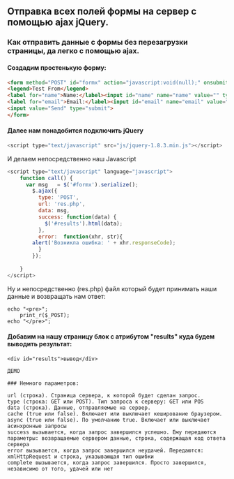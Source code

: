 

## Отправка всех полей формы на сервер с помощью ajax jQuery.

### Как отправить данные с формы без перезагрузки страницы, да легко с помощью ajax.

#### Создадим простенькую форму:

```html
<form method="POST" id="formx" action="javascript:void(null);" onsubmit="call()">
<legend>Test From</legend>
<label for="name">Name:</label><input id="name" name="name" value="" type="text">
<label for="email">Email:</label><input id="email" name="email" value="" type="text">
<input value="Send" type="submit">
</form>
```

#### Далее нам понадобится подключить jQuery

```js
<script type="text/javascript" src="js/jquery-1.8.3.min.js"></script>
```

И делаем непосредственно наш Javascript

```javascript
<script type="text/javascript" language="javascript">
 	function call() {
 	  var msg   = $('#formx').serialize();
        $.ajax({
          type: 'POST',
          url: 'res.php',
          data: msg,
          success: function(data) {
            $('#results').html(data);
          },
          error:  function(xhr, str){
	    alert('Возникла ошибка: ' + xhr.responseCode);
          }
        });
 
    }
</script>
```

Ну и непосредственно (res.php) файл который будет принимать наши данные и возвращать нам ответ:

```
echo "<pre>";
	print_r($_POST);
echo "</pre>";
```

#### Добавим на нашу страницу блок с атрибутом "results" куда будем выводить результат:

```
<div id="results">вывод</div>

ДЕМО

### Немного параметров:

url (строка). Страница сервера, к которой будет сделан запрос.  
type (строка: GET или POST). Тип запроса к серверу: GET или POS   
data (строка). Данные, отправляемые на сервер.   
cache (true или false). Включает или выключает кеширование браузером.   
async (true или false). По умолчанию true. Включает или выключает асинхронные запросы   
success вызывается, когда запрос завершился успешно. Ему передаются параметры: возвращаемые сервером данные, строка, содержащая код ответа сервера  
error вызывается, когда запрос завершился неудачей. Передаются: xmlHttpRequest и строка, указывающая тип ошибки   
complete вызывается, когда запрос завершился. Просто завершился, независимо от того, удачей или нет   

